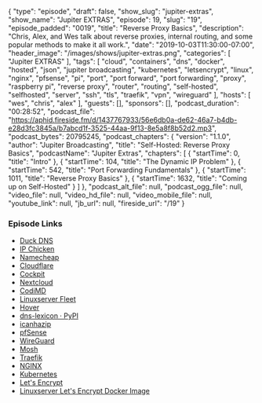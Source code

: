 {
  "type": "episode",
  "draft": false,
  "show_slug": "jupiter-extras",
  "show_name": "Jupiter EXTRAS",
  "episode": 19,
  "slug": "19",
  "episode_padded": "0019",
  "title": "Reverse Proxy Basics",
  "description": "Chris, Alex, and Wes talk about reverse proxies, internal routing, and some popular methods to make it all work.",
  "date": "2019-10-03T11:30:00-07:00",
  "header_image": "/images/shows/jupiter-extras.png",
  "categories": [
    "Jupiter EXTRAS"
  ],
  "tags": [
    "cloud",
    "containers",
    "dns",
    "docker",
    "hosted",
    "json",
    "jupiter broadcasting",
    "kubernetes",
    "letsencrypt",
    "linux",
    "nginx",
    "pfsense",
    "pi",
    "port",
    "port forward",
    "port forwarding",
    "proxy",
    "raspberry pi",
    "reverse proxy",
    "router",
    "routing",
    "self-hosted",
    "selfhosted",
    "server",
    "ssh",
    "tls",
    "traefik",
    "vpn",
    "wireguard"
  ],
  "hosts": [
    "wes",
    "chris",
    "alex"
  ],
  "guests": [],
  "sponsors": [],
  "podcast_duration": "00:28:52",
  "podcast_file": "https://aphid.fireside.fm/d/1437767933/56e6db0a-de62-46a7-b4db-e28d3fc3845a/b7abcd1f-3525-44aa-9f13-8e5a8f8b52d2.mp3",
  "podcast_bytes": 20795245,
  "podcast_chapters": {
    "version": "1.1.0",
    "author": "Jupiter Broadcasting",
    "title": "Self-Hosted: Reverse Proxy Basics",
    "podcastName": "Jupiter Extras",
    "chapters": [
      {
        "startTime": 0,
        "title": "Intro"
      },
      {
        "startTime": 104,
        "title": "The Dynamic IP Problem"
      },
      {
        "startTime": 542,
        "title": "Port Forwarding Fundamentals"
      },
      {
        "startTime": 1011,
        "title": "Reverse Proxy Basics"
      },
      {
        "startTime": 1632,
        "title": "Coming up on Self-Hosted"
      }
    ]
  },
  "podcast_alt_file": null,
  "podcast_ogg_file": null,
  "video_file": null,
  "video_hd_file": null,
  "video_mobile_file": null,
  "youtube_link": null,
  "jb_url": null,
  "fireside_url": "/19"
}


### Episode Links

  * [Duck DNS](https://www.duckdns.org/ "Duck DNS")
  * [IP Chicken](https://www.ipchicken.com/ "IP Chicken")
  * [Namecheap](https://www.namecheap.com "Namecheap")
  * [Cloudflare](https://www.cloudflare.com/ "Cloudflare")
  * [Cockpit](https://cockpit-project.org/ "Cockpit")
  * [Nextcloud](https://nextcloud.com/ "Nextcloud")
  * [CodiMD](https://github.com/hackmdio/codimd "CodiMD")
  * [Linuxserver Fleet](https://fleet.linuxserver.io/ "Linuxserver Fleet")
  * [Hover](https://www.hover.com/ "Hover")
  * [dns-lexicon · PyPI](https://pypi.org/project/dns-lexicon/ "dns-lexicon · PyPI")
  * [icanhazip](http://icanhazip.com/ "icanhazip")
  * [pfSense](https://www.pfsense.org/ "pfSense")
  * [WireGuard](https://www.wireguard.com/ "WireGuard")
  * [Mosh](https://mosh.org/ "Mosh")
  * [Traefik](https://traefik.io/ "Traefik")
  * [NGINX](https://www.nginx.com/ "NGINX")
  * [Kubernetes](https://kubernetes.io/ "Kubernetes")
  * [Let's Encrypt](https://letsencrypt.org/ "Let's Encrypt")
  * [Linuxserver Let's Encrypt Docker Image](https://github.com/linuxserver/docker-letsencrypt "Linuxserver Let's Encrypt Docker Image")


